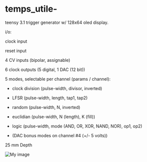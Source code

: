 temps_utile-
============

teensy 3.1 trigger generator w/ 128x64 oled display.


i/o:

clock input

reset input

4 CV inputs (bipolar, assignable)

6 clock outputs (5 digital, 1 DAC (12 bit))

5 modes, selectable per channel (params / channel): 

- clock division (pulse-width, divisor, inverted)

- LFSR (pulse-width, length, tap1, tap2)

- random (pulse-width, N, inverted)

- euclidian (pulse-width, N (length), K (fill))

- logic (pulse-width, mode (AND, OR, XOR, NAND, NOR), op1, op2)

- (DAC bonus modes on channel #4 (+/- 5 volts))

25 mm Depth


![My image](https://farm4.staticflickr.com/3948/15552392087_8fb300d861_z.jpg)


